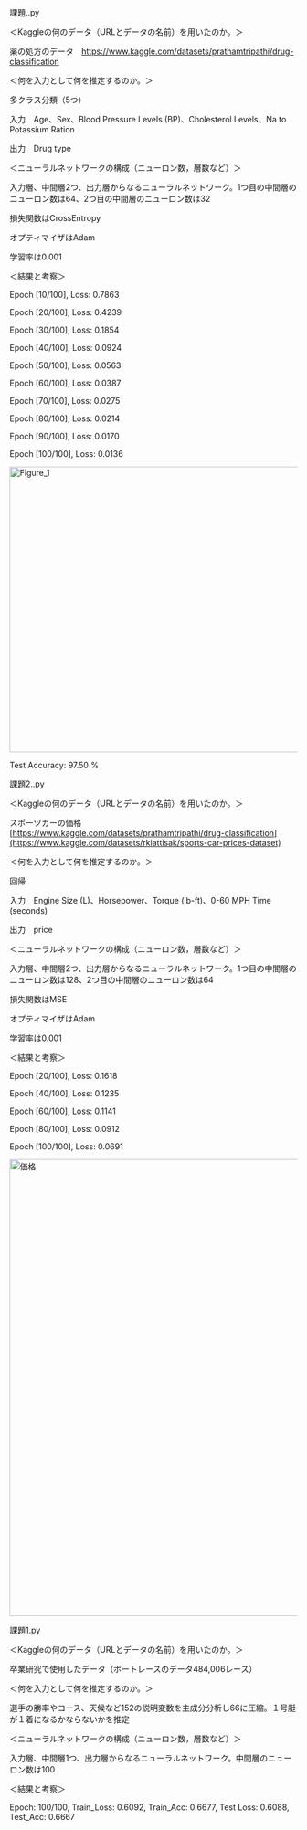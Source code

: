 課題..py

＜Kaggleの何のデータ（URLとデータの名前）を用いたのか。＞

薬の処方のデータ　https://www.kaggle.com/datasets/prathamtripathi/drug-classification

＜何を入力として何を推定するのか。＞

多クラス分類（5つ）

入力　Age、Sex、Blood Pressure Levels (BP)、Cholesterol Levels、Na to Potassium Ration

出力　Drug type

＜ニューラルネットワークの構成（ニューロン数，層数など）＞

入力層、中間層2つ、出力層からなるニューラルネットワーク。1つ目の中間層のニューロン数は64、2つ目の中間層のニューロン数は32

損失関数はCrossEntropy

オプティマイザはAdam

学習率は0.001

＜結果と考察＞

Epoch [10/100], Loss: 0.7863

Epoch [20/100], Loss: 0.4239

Epoch [30/100], Loss: 0.1854

Epoch [40/100], Loss: 0.0924

Epoch [50/100], Loss: 0.0563

Epoch [60/100], Loss: 0.0387

Epoch [70/100], Loss: 0.0275

Epoch [80/100], Loss: 0.0214

Epoch [90/100], Loss: 0.0170

Epoch [100/100], Loss: 0.0136

<img width="1000" height="500" alt="Figure_1" src="https://github.com/user-attachments/assets/c937eba6-456b-4186-bf47-461994103484" />

Test Accuracy: 97.50 %

課題2..py

＜Kaggleの何のデータ（URLとデータの名前）を用いたのか。＞

スポーツカーの価格　[https://www.kaggle.com/datasets/prathamtripathi/drug-classification](https://www.kaggle.com/datasets/rkiattisak/sports-car-prices-dataset)

＜何を入力として何を推定するのか。＞

回帰

入力　Engine Size (L)、Horsepower、Torque (lb-ft)、0-60 MPH Time (seconds)

出力　price

＜ニューラルネットワークの構成（ニューロン数，層数など）＞

入力層、中間層2つ、出力層からなるニューラルネットワーク。1つ目の中間層のニューロン数は128、2つ目の中間層のニューロン数は64

損失関数はMSE

オプティマイザはAdam

学習率は0.001

＜結果と考察＞

Epoch [20/100], Loss: 0.1618

Epoch [40/100], Loss: 0.1235

Epoch [60/100], Loss: 0.1141

Epoch [80/100], Loss: 0.0912

Epoch [100/100], Loss: 0.0691

<img width="1000" height="800" alt="価格" src="https://github.com/user-attachments/assets/44ef02ca-40ef-49b8-8649-f40ce9109f6e" />


課題1.py

＜Kaggleの何のデータ（URLとデータの名前）を用いたのか。＞

卒業研究で使用したデータ（ボートレースのデータ484,006レース）

＜何を入力として何を推定するのか。＞

選手の勝率やコース、天候など152の説明変数を主成分分析し66に圧縮。１号艇が１着になるかならないかを推定

＜ニューラルネットワークの構成（ニューロン数，層数など）＞

入力層、中間層1つ、出力層からなるニューラルネットワーク。中間層のニューロン数は100

＜結果と考察＞

Epoch: 100/100, Train_Loss: 0.6092, Train_Acc: 0.6677, Test Loss: 0.6088, Test_Acc: 0.6667

